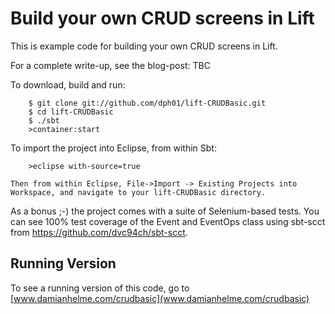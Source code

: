 # Build your own CRUD screens in Lift

This is example code for building your own CRUD screens in Lift.

For a complete write-up, see the blog-post: TBC


To download, build and run:

        $ git clone git://github.com/dph01/lift-CRUDBasic.git
        $ cd lift-CRUDBasic
        $ ./sbt
        >container:start

To import the project into Eclipse, from within Sbt:

        >eclipse with-source=true
        
    Then from within Eclipse, File->Import -> Existing Projects into Workspace, and navigate to your lift-CRUDBasic directory.
    
As a bonus ;-) the project comes with a suite of Selenium-based tests. 
You can see 100% test coverage of the Event and EventOps class using sbt-scct 
from https://github.com/dvc94ch/sbt-scct.

## Running Version
To see a running version of this code, go to [www.damianhelme.com/crudbasic](www.damianhelme.com/crudbasic)

